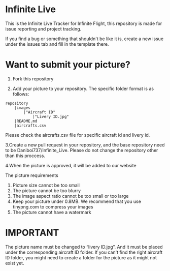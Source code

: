 # Infinite Live
This is the Infinite Live Tracker for Infinite Flight, this repository is made for issue reporting and project tracking.

If you find a bug or something that shouldn't be like it is, create a new issue under the issues tab and fill in the template there.

# Want to submit your picture?

1. Fork this repository

2. Add your picture to your repository. The specific folder format is as follows:

```
repository
    |images
        |"Aircraft ID"
            |"Livery ID.jpg"
    |README.md
    |aircrafts.csv
```
Please check the aircrafts.csv file for specific aircraft id and livery id.

3.Create a new pull request in your repository, and the base repository need to be Daniboi737/Infinite_Live. Please do not change the repository other than this proccess.

4.When the picture is approved, it will be added to our website

The picture requirements

1. Picture size cannot be too small
2. The picture cannot be too blurry
3. The image aspect ratio cannot be too small or too large
4. Keep your picture under 0.8MB. We recommend that you use tinypng.com to compress your images
5. The picture cannot have a watermark


# IMPORTANT
The picture name must be changed to “livery ID.jpg”. And it must be placed under the corresponding aircraft ID folder. If you can't find the right aircraft ID folder, you might need to create a folder for the picture as it might not exist yet.
